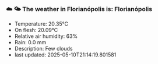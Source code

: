### ☁️ 🌤️  The weather in Florianópolis is: Florianópolis

- Temperature: 20.35°C
- On flesh: 20.09°C
- Relative air humidity: 63%
- Rain: 0.0 mm
- Description: Few clouds
- last updated: 2025-05-10T21:14:19.801581
